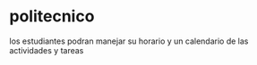 # politecnico

los estudiantes podran manejar su horario y un calendario de las actividades y tareas
